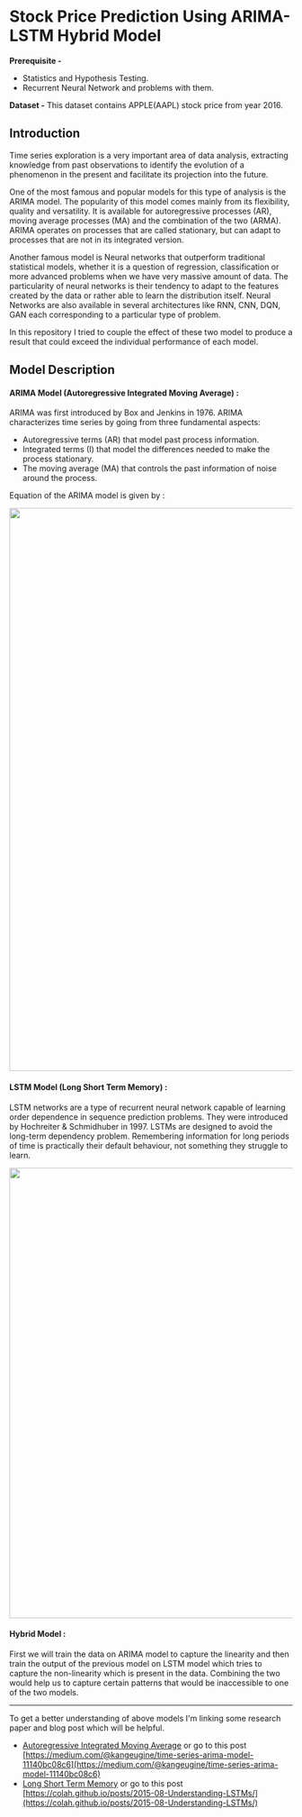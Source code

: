 # Stock Price Prediction Using ARIMA-LSTM Hybrid Model

**Prerequisite -**
- Statistics and Hypothesis Testing.
- Recurrent Neural Network and problems with them.

**Dataset -** This dataset contains APPLE(AAPL) stock price from year 2016. 

## Introduction

Time series exploration is a very important area of data analysis, extracting knowledge from past observations to identify the evolution of a phenomenon in the present and facilitate its projection into the future.

One of the most famous and popular models for this type of analysis is the ARIMA model. The popularity of this model comes mainly from its flexibility, quality and versatility. It is available for autoregressive processes (AR), moving average processes (MA) and the combination of the two (ARMA). ARIMA operates on processes that are called stationary, but can adapt to processes that are not in its integrated version.

Another famous model is Neural networks that outperform traditional statistical models, whether it is a question of regression, classification or more advanced problems when we have very massive amount of data. The particularity of neural networks is their tendency to adapt to the features created by the data or rather able to learn the distribution itself. Neural Networks are also available in several architectures like RNN, CNN, DQN, GAN each corresponding to a particular type of problem.

In this repository I tried to couple the effect of these two model to produce a result that could exceed the individual performance of each model. 

## Model Description

#### ARIMA Model (Autoregressive Integrated Moving Average) :

  ARIMA was first introduced by Box and Jenkins in 1976. ARIMA characterizes time series by going from three fundamental aspects:
  - Autoregressive terms (AR) that model past process information.
  - Integrated terms (I) that model the differences needed to make the process stationary.
  - The moving average (MA) that controls the past information of noise around the process.
  
  Equation of the ARIMA model is given by :
  
  <img width="1000" src="https://docs.oracle.com/cd/E57185_01/CBREG/images/graphics/arima3.gif">

#### LSTM Model (Long Short Term Memory) :

  LSTM networks are a type of recurrent neural network capable of learning order dependence in sequence prediction problems. They were introduced by Hochreiter & Schmidhuber in   1997. LSTMs are designed to avoid the long-term dependency problem. Remembering information for long periods of time is practically their default behaviour, not something they   struggle to learn.
  
  <img width="800" src="https://colah.github.io/posts/2015-08-Understanding-LSTMs/img/LSTM3-chain.png">
  
#### Hybrid Model :

  First we will train the data on ARIMA model to capture the linearity and then train the output of the previous model on LSTM model which tries to capture the non-linearity       which is present in the data. Combining the two would help us to capture certain patterns that would be inaccessible to one of the two models.

<hr>
To get a better understanding of above models I'm linking some research paper and blog post which will be helpful.

- [Autoregressive Integrated Moving Average](https://www.ncss.com/wp-content/themes/ncss/pdf/Procedures/NCSS/The_Box-Jenkins_Method.pdf) or go to this post [https://medium.com/@kangeugine/time-series-arima-model-11140bc08c6](https://medium.com/@kangeugine/time-series-arima-model-11140bc08c6)
- [Long Short Term Memory](https://www.bioinf.jku.at/publications/older/2604.pdf) or go to this post [https://colah.github.io/posts/2015-08-Understanding-LSTMs/](https://colah.github.io/posts/2015-08-Understanding-LSTMs/)
